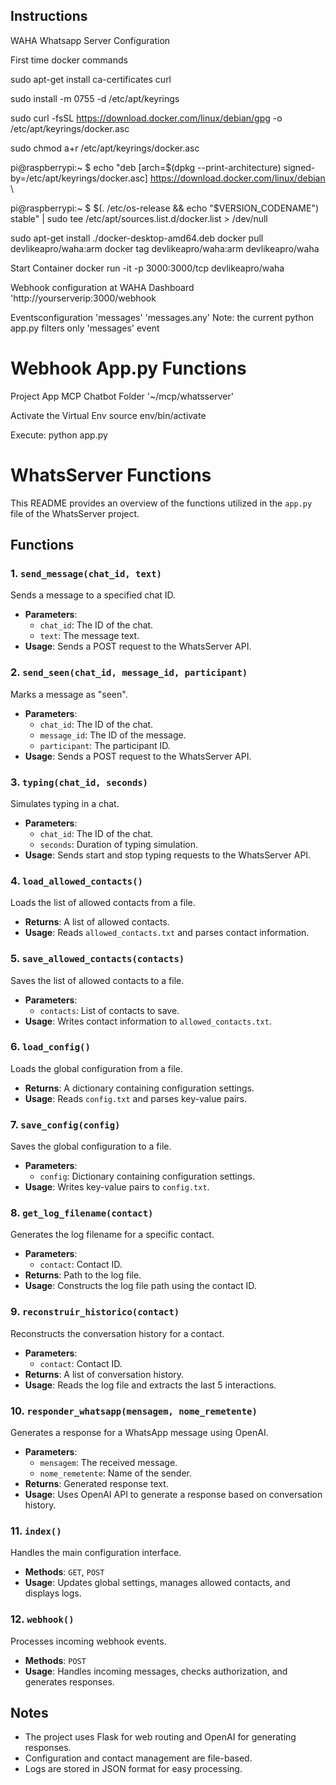 ## Instructions ##

WAHA Whatsapp Server Configuration

First time docker commands

sudo apt-get install ca-certificates curl

sudo install -m 0755 -d /etc/apt/keyrings

sudo curl -fsSL https://download.docker.com/linux/debian/gpg -o /etc/apt/keyrings/docker.asc

sudo chmod a+r /etc/apt/keyrings/docker.asc

pi@raspberrypi:~ $ echo   "deb [arch=$(dpkg --print-architecture) signed-by=/etc/apt/keyrings/docker.asc] https://download.docker.com/linux/debian \

pi@raspberrypi:~ $   $(. /etc/os-release && echo "$VERSION_CODENAME") stable" |   sudo tee /etc/apt/sources.list.d/docker.list > /dev/null


sudo apt-get install ./docker-desktop-amd64.deb
docker pull devlikeapro/waha:arm
docker tag devlikeapro/waha:arm devlikeapro/waha


Start Container
docker run -it -p 3000:3000/tcp devlikeapro/waha

Webhook configuration at WAHA Dashboard
'http://yourserverip:3000/webhook

Eventsconfiguration
'messages'
'messages.any'
Note: the current python app.py filters only 'messages' event

# Webhook App.py Functions

Project App MCP Chatbot Folder
'~/mcp/whatsserver'

Activate the Virtual Env
 source env/bin/activate


Execute:
python app.py

# WhatsServer Functions

This README provides an overview of the functions utilized in the `app.py` file of the WhatsServer project.

## Functions

### 1. `send_message(chat_id, text)`
Sends a message to a specified chat ID.
- **Parameters**:
  - `chat_id`: The ID of the chat.
  - `text`: The message text.
- **Usage**: Sends a POST request to the WhatsServer API.

### 2. `send_seen(chat_id, message_id, participant)`
Marks a message as "seen".
- **Parameters**:
  - `chat_id`: The ID of the chat.
  - `message_id`: The ID of the message.
  - `participant`: The participant ID.
- **Usage**: Sends a POST request to the WhatsServer API.

### 3. `typing(chat_id, seconds)`
Simulates typing in a chat.
- **Parameters**:
  - `chat_id`: The ID of the chat.
  - `seconds`: Duration of typing simulation.
- **Usage**: Sends start and stop typing requests to the WhatsServer API.

### 4. `load_allowed_contacts()`
Loads the list of allowed contacts from a file.
- **Returns**: A list of allowed contacts.
- **Usage**: Reads `allowed_contacts.txt` and parses contact information.

### 5. `save_allowed_contacts(contacts)`
Saves the list of allowed contacts to a file.
- **Parameters**:
  - `contacts`: List of contacts to save.
- **Usage**: Writes contact information to `allowed_contacts.txt`.

### 6. `load_config()`
Loads the global configuration from a file.
- **Returns**: A dictionary containing configuration settings.
- **Usage**: Reads `config.txt` and parses key-value pairs.

### 7. `save_config(config)`
Saves the global configuration to a file.
- **Parameters**:
  - `config`: Dictionary containing configuration settings.
- **Usage**: Writes key-value pairs to `config.txt`.

### 8. `get_log_filename(contact)`
Generates the log filename for a specific contact.
- **Parameters**:
  - `contact`: Contact ID.
- **Returns**: Path to the log file.
- **Usage**: Constructs the log file path using the contact ID.

### 9. `reconstruir_historico(contact)`
Reconstructs the conversation history for a contact.
- **Parameters**:
  - `contact`: Contact ID.
- **Returns**: A list of conversation history.
- **Usage**: Reads the log file and extracts the last 5 interactions.

### 10. `responder_whatsapp(mensagem, nome_remetente)`
Generates a response for a WhatsApp message using OpenAI.
- **Parameters**:
  - `mensagem`: The received message.
  - `nome_remetente`: Name of the sender.
- **Returns**: Generated response text.
- **Usage**: Uses OpenAI API to generate a response based on conversation history.

### 11. `index()`
Handles the main configuration interface.
- **Methods**: `GET`, `POST`
- **Usage**: Updates global settings, manages allowed contacts, and displays logs.

### 12. `webhook()`
Processes incoming webhook events.
- **Methods**: `POST`
- **Usage**: Handles incoming messages, checks authorization, and generates responses.

## Notes
- The project uses Flask for web routing and OpenAI for generating responses.
- Configuration and contact management are file-based.
- Logs are stored in JSON format for easy processing.